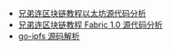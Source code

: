 +   [兄弟连区块链教程以太坊源代码分析](docs/ETH-XiongDiLian/README.md)
+   [兄弟连区块链教程 Fabric 1.0 源代码分析](docs/Fabric-XiongDiLian/README.md)
+   [go-ipfs 源码解析](docs/go-ipfs-ai/README.md)
